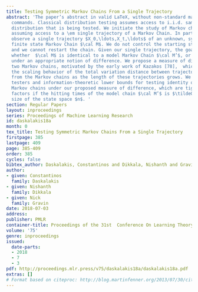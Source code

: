 ```yaml
---
title: Testing Symmetric Markov Chains From a Single Trajectory
abstract: 'The paper’s abstract in valid LaTeX, without non-standard macros or \cite
  commands. Classical distribution testing assumes access to i.i.d. samples from the
  distribution that is being tested. We initiate the study of Markov chain  testing,
  assuming access to a \em single trajectory of a Markov Chain. In particular, we
  observe a single trajectory $X_0,\ldots,X_t,\ldots$ of an unknown, symmetric, and
  finite state Markov Chain $\cal M$. We do not control the starting state $X_0$,
  and we cannot restart the chain. Given our single trajectory, the goal is to test
  whether  $\cal M$ is identical to a model Markov Chain $\cal M’$, or far from it
  under an appropriate notion of difference. We propose a measure of difference between
  two Markov chains, motivated by the early work of Kazakos [78],  which captures
  the scaling behavior of the total variation distance between trajectories sampled
  from the Markov chains as the length of these trajectories grows. We provide efficient
  testers and information-theoretic lower bounds for testing identity of symmetric
  Markov chains under our proposed measure of difference, which are tight up to logarithmic
  factors if the hitting times of the model chain $\cal M’$ is $\tildeO(n)$ in  the
  size of the state space $n$. '
section: Regular Papers
layout: inproceedings
series: Proceedings of Machine Learning Research
id: daskalakis18a
month: 0
tex_title: Testing Symmetric Markov Chains From a Single Trajectory
firstpage: 385
lastpage: 409
page: 385-409
order: 385
cycles: false
bibtex_author: Daskalakis, Constantinos and Dikkala, Nishanth and Gravin, Nick
author:
- given: Constantinos
  family: Daskalakis
- given: Nishanth
  family: Dikkala
- given: Nick
  family: Gravin
date: 2018-07-03
address: 
publisher: PMLR
container-title: Proceedings of the 31st  Conference On Learning Theory
volume: '75'
genre: inproceedings
issued:
  date-parts:
  - 2018
  - 7
  - 3
pdf: http://proceedings.mlr.press/v75/daskalakis18a/daskalakis18a.pdf
extras: []
# Format based on citeproc: http://blog.martinfenner.org/2013/07/30/citeproc-yaml-for-bibliographies/
---
```

